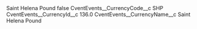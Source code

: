 <?xml version="1.0" encoding="UTF-8"?>
<CustomMetadata xmlns="http://soap.sforce.com/2006/04/metadata" xmlns:xsi="http://www.w3.org/2001/XMLSchema-instance" xmlns:xsd="http://www.w3.org/2001/XMLSchema">
    <label>Saint Helena Pound</label>
    <protected>false</protected>
    <values>
        <field>CventEvents__CurrencyCode__c</field>
        <value xsi:type="xsd:string">SHP</value>
    </values>
    <values>
        <field>CventEvents__CurrencyId__c</field>
        <value xsi:type="xsd:double">136.0</value>
    </values>
    <values>
        <field>CventEvents__CurrencyName__c</field>
        <value xsi:type="xsd:string">Saint Helena Pound</value>
    </values>
</CustomMetadata>
